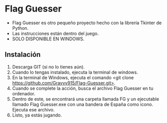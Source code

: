 # Flag Guesser

- Flag Guesser es otro pequeño proyecto hecho con la librería Tkinter de Python.
- Las instrucciones están dentro del juego.
- SOLO DISPONIBLE EN WINDOWS.

## Instalación

1. Descarga GIT (si no lo tienes aún).
2. Cuando lo tengas instalado, ejecuta la terminal de windows.
3. En la terminal de Windows, ejecuta el comando <git clone https://github.com/Grayvv915/Flag-Guesser.git>.
4. Cuando se complete la acción, busca el archivo Flag Guesser en tu ordenador.
5. Dentro de este, se encontrará una carpeta llamada FG y un ejecutable llamado Flag Guesser.exe con una bandera de España como icono. Ejecuta ese archivo.
6. Listo, ya estás jugando.
